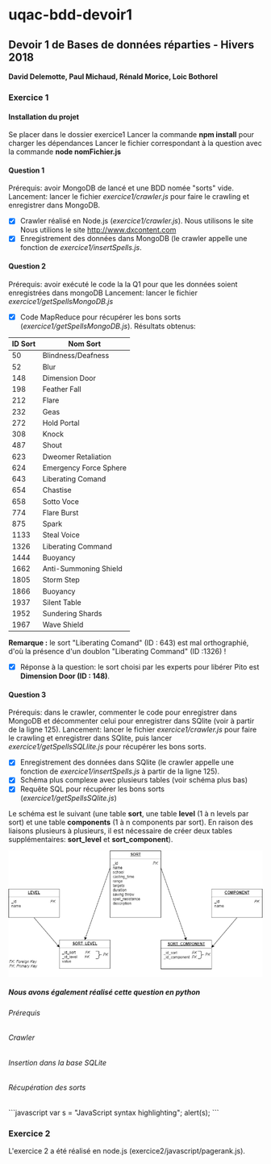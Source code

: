 # uqac-bdd-devoir1

<h2>Devoir 1 de Bases de données réparties - Hivers 2018</h2>
<b>David Delemotte, Paul Michaud, Rénald Morice, Loic Bothorel</b>

<h3>Exercice 1</h3>

<h4>Installation du projet</h4>

Se placer dans le dossier exercice1
Lancer la commande <b>npm install</b> pour charger les dépendances
Lancer le fichier correspondant à la question avec la commande <b>node nomFichier.js</b>

<h4>Question 1</h4>

Prérequis: avoir MongoDB de lancé et une BDD nomée "sorts" vide.
Lancement: lancer le fichier <i>exercice1/crawler.js</i> pour faire le crawling et enregistrer dans MongoDB.

- [x] Crawler réalisé en Node.js (<i>exercice1/crawler.js</i>). Nous utilisons le site Nous utilions le site http://www.dxcontent.com
- [x] Enregistrement des données dans MongoDB (le crawler appelle une fonction de <i>exercice1/insertSpells.js</i>.

<h4>Question 2</h4>

Prérequis: avoir exécuté le code la la Q1 pour que les données soient enregistrées dans mongoDB
Lancement: lancer le fichier <i>exercice1/getSpellsMongoDB.js</i>

- [x] Code MapReduce pour récupérer les bons sorts (<i>exercice1/getSpellsMongoDB.js</i>). Résultats obtenus:

| ID Sort | Nom Sort |
| ------- | -------- |
| 50 | Blindness/Deafness |
| 52 | Blur |
| 148 | Dimension Door |
| 198 | Feather Fall |
| 212 | Flare |
| 232 | Geas | Lesser |
| 272 | Hold Portal |
| 308 | Knock |
| 487 | Shout |
| 623 | Dweomer Retaliation |
| 624 | Emergency Force Sphere |
| 643 | Liberating Comand |
| 654 | Chastise |
| 658 | Sotto Voce |
| 774 | Flare Burst |
| 875 | Spark |
| 1133 | Steal Voice |
| 1326 | Liberating Command |
| 1444 | Buoyancy |
| 1662 | Anti-Summoning Shield |
| 1805 | Storm Step |
| 1866 | Buoyancy |
| 1937 | Silent Table |
| 1952 | Sundering Shards |
| 1967 | Wave Shield |

<b>Remarque :</b> le sort "Liberating Comand" (ID : 643) est mal orthographié, d'où la présence d'un doublon "Liberating Command" (ID :1326) !

- [x] Réponse à la question: le sort choisi par les experts pour libérer Pito est <b>Dimension Door (ID : 148)</b>.

<h4>Question 3</h4>

Prérequis: dans le crawler, commenter le code pour enregistrer dans MongoDB et décommenter celui pour enregistrer dans SQlite (voir à partir de la ligne 125).
Lancement: lancer le fichier <i>exercice1/crawler.js</i> pour faire le crawling et enregistrer dans SQlite, puis lancer <i>exercice1/getSpellsSQLlite.js</i> pour récupérer les bons sorts.

- [x] Enregistrement des données dans SQlite (le crawler appelle une fonction de <i>exercice1/insertSpells.js</i> à partir de la ligne 125).
- [x] Schéma plus complexe avec plusieurs tables (voir schéma plus bas)
- [x] Requête SQL pour récupérer les bons sorts (<i>exercice1/getSpellsSQlite.js</i>)

Le schéma est le suivant (une table <b>sort</b>, une table <b>level</b> (1 à n levels par sort) et une table <b>components</b> (1 à n components par sort). En raison des liaisons plusieurs à plusieurs, il est nécessaire de créer deux tables supplémentaires: 
<b>sort_level</b> et <b>sort_component</b>).

![alt text](./img/schemabdd.png)

<h5>Nous avons également réalisé cette question en python</h5>

<h6>Prérequis</h6>

<h6>Crawler</h6>

<h6>Insertion dans la base SQLite</h6>

<h6>Récupération des sorts</h6>
```javascript
var s = "JavaScript syntax highlighting";
alert(s);
```


<h3>Exercice 2</h3>

L'exercice 2 a été réalisé en node.js (exercice2/javascript/pagerank.js). 



